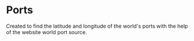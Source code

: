 Ports
=============

Created to find the latitude and longitude of the world's ports with the help of the website world port source.

